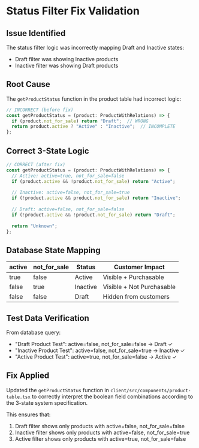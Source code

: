 # Status Filter Fix Validation

## Issue Identified
The status filter logic was incorrectly mapping Draft and Inactive states:
- Draft filter was showing Inactive products
- Inactive filter was showing Draft products

## Root Cause
The `getProductStatus` function in the product table had incorrect logic:
```typescript
// INCORRECT (before fix)
const getProductStatus = (product: ProductWithRelations) => {
  if (product.not_for_sale) return "Draft";  // WRONG
  return product.active ? "Active" : "Inactive";  // INCOMPLETE
};
```

## Correct 3-State Logic
```typescript
// CORRECT (after fix)
const getProductStatus = (product: ProductWithRelations) => {
  // Active: active=true, not_for_sale=false
  if (product.active && !product.not_for_sale) return "Active";
  
  // Inactive: active=false, not_for_sale=true  
  if (!product.active && product.not_for_sale) return "Inactive";
  
  // Draft: active=false, not_for_sale=false
  if (!product.active && !product.not_for_sale) return "Draft";
  
  return "Unknown";
};
```

## Database State Mapping
| active | not_for_sale | Status   | Customer Impact |
|--------|-------------|----------|-----------------|
| true   | false       | Active   | Visible + Purchasable |
| false  | true        | Inactive | Visible + Not Purchasable |
| false  | false       | Draft    | Hidden from customers |

## Test Data Verification
From database query:
- "Draft Product Test": active=false, not_for_sale=false → Draft ✓
- "Inactive Product Test": active=false, not_for_sale=true → Inactive ✓
- "Active Product Test": active=true, not_for_sale=false → Active ✓

## Fix Applied
Updated the `getProductStatus` function in `client/src/components/product-table.tsx` to correctly interpret the boolean field combinations according to the 3-state system specification.

This ensures that:
1. Draft filter shows only products with active=false, not_for_sale=false
2. Inactive filter shows only products with active=false, not_for_sale=true
3. Active filter shows only products with active=true, not_for_sale=false